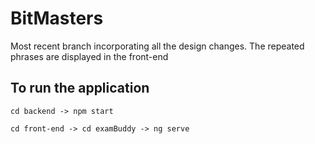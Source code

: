 # BitMasters

Most recent branch incorporating all the design changes. The repeated phrases are displayed in the front-end
## To run the application 
`cd backend -> npm start`


`cd front-end -> cd examBuddy -> ng serve`

